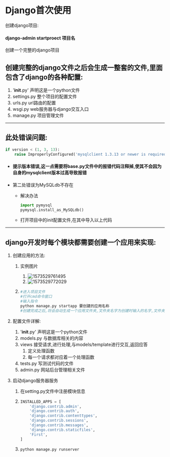 

# Django首次使用

创建django项目:

#### django-admin startproect 项目名

创建一个完整的django项目

## 创建完整的django文件之后会生成一整套的文件,里面包含了django的各种配置:

1. '__init__.py'		声明这是一个python文件
2. settings.py           整个项目的配置文件
3. urls.py                  url路由的配置
4. wsgi.py                web服务器与django交互入口
5. manage.py          项目管理文件

------

## 此处错误问题:

```python
if version < (1, 3, 13):
    raise ImproperlyConfigured('mysqlclient 1.3.13 or newer is required; you have %s.' % Database.__version__)
```



- #### 提示版本错误,这一点需要将base.py文件中的报错代码注释掉,使其不会因为自身的mysqlclient版本过高导致报错

- 第二处错误为MySQLdb不存在

  - 解决办法

    ```python
    import pymysql
    pymysql.install_as_MySQLdb()
    ```

  - 打开项目中的init配置文件,在其中导入以上代码



------



## django开发时每个模块都需要创建一个应用来实现:

1. 创建应用的方法:

   1. 实例图片

      1. ![1573529761495](C:\Users\lenovo\Desktop\Django\assets\1573529761495.png)
      2. ![1573529772029](C:\Users\lenovo\Desktop\Django\assets\1573529772029.png)

   2. ```python
      #进入项目文件
      #打开cmd命令窗口
      #输入指令
      python manage.py startapp 要创建的应用名称
      #创建完成之后,将会自动生成一个应用文件夹,文件夹名字为创建时输入的名字,文件夹中包含各种初始化的配置文件
      ```

   

2. 配置文件详解:

   1. '__init__.py'		声明这是一个python文件
   2. models.py           与数据库相关的内容
   3. views                   接受请求,进行处理,与models/template进行交互,返回应答
      1. 定义处理函数
      2. 每一个请求都对应着一个处理函数
   4. tests.py                写测试代码的文件
   5. admin.py             网站后台管理相关文件

3. 启动django服务器服务

   1. 在setting.py文件中注册模块信息

   2. ```python
      INSTALLED_APPS = [
          'django.contrib.admin',
          'django.contrib.auth',
          'django.contrib.contenttypes',
          'django.contrib.sessions',
          'django.contrib.messages',
          'django.contrib.staticfiles',
          'First',
      ]
      ```

      

   3. ```
      python manage.py runserver
      ```

      




